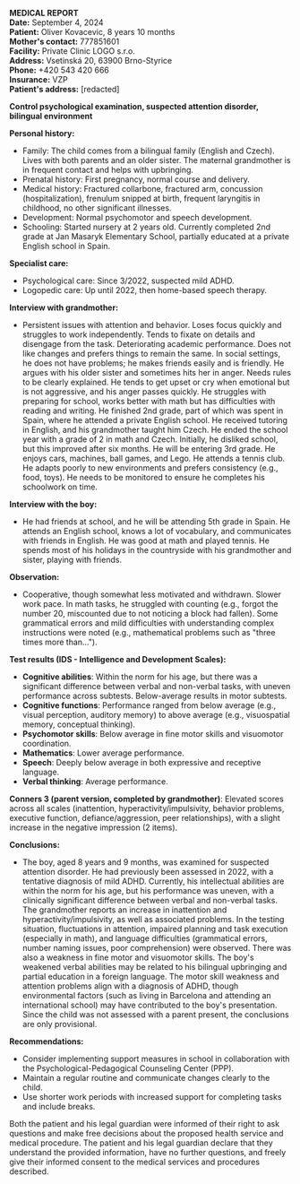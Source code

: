 **MEDICAL REPORT**  
**Date:** September 4, 2024  
**Patient:** Oliver Kovacevic, 8 years 10 months  
**Mother's contact:** 777851601  
**Facility:** Private Clinic LOGO s.r.o.  
**Address:** Vsetinská 20, 63900 Brno-Styrice  
**Phone:** +420 543 420 666  
**Insurance:** VZP  
**Patient's address:** [redacted]

**Control psychological examination, suspected attention disorder, bilingual environment**

**Personal history:**
- Family: The child comes from a bilingual family (English and Czech). Lives with both parents and an older sister. The maternal grandmother is in frequent contact and helps with upbringing.
- Prenatal history: First pregnancy, normal course and delivery.
- Medical history: Fractured collarbone, fractured arm, concussion (hospitalization), frenulum snipped at birth, frequent laryngitis in childhood, no other significant illnesses.
- Development: Normal psychomotor and speech development.
- Schooling: Started nursery at 2 years old. Currently completed 2nd grade at Jan Masaryk Elementary School, partially educated at a private English school in Spain.

**Specialist care:**
- Psychological care: Since 3/2022, suspected mild ADHD.
- Logopedic care: Up until 2022, then home-based speech therapy.

**Interview with grandmother:**
- Persistent issues with attention and behavior. Loses focus quickly and struggles to work independently. Tends to fixate on details and disengage from the task. Deteriorating academic performance. Does not like changes and prefers things to remain the same. In social settings, he does not have problems; he makes friends easily and is friendly. He argues with his older sister and sometimes hits her in anger. Needs rules to be clearly explained. He tends to get upset or cry when emotional but is not aggressive, and his anger passes quickly. He struggles with preparing for school, works better with math but has difficulties with reading and writing. He finished 2nd grade, part of which was spent in Spain, where he attended a private English school. He received tutoring in English, and his grandmother taught him Czech. He ended the school year with a grade of 2 in math and Czech. Initially, he disliked school, but this improved after six months. He will be entering 3rd grade. He enjoys cars, machines, ball games, and Lego. He attends a tennis club. He adapts poorly to new environments and prefers consistency (e.g., food, toys). He needs to be monitored to ensure he completes his schoolwork on time.

**Interview with the boy:**
- He had friends at school, and he will be attending 5th grade in Spain. He attends an English school, knows a lot of vocabulary, and communicates with friends in English. He was good at math and played tennis. He spends most of his holidays in the countryside with his grandmother and sister, playing with friends.

**Observation:**
- Cooperative, though somewhat less motivated and withdrawn. Slower work pace. In math tasks, he struggled with counting (e.g., forgot the number 20, miscounted due to not noticing a block had fallen). Some grammatical errors and mild difficulties with understanding complex instructions were noted (e.g., mathematical problems such as "three times more than...").

**Test results (IDS - Intelligence and Development Scales):**
- **Cognitive abilities**: Within the norm for his age, but there was a significant difference between verbal and non-verbal tasks, with uneven performance across subtests. Below-average results in motor subtests.
- **Cognitive functions**: Performance ranged from below average (e.g., visual perception, auditory memory) to above average (e.g., visuospatial memory, conceptual thinking).
- **Psychomotor skills**: Below average in fine motor skills and visuomotor coordination.
- **Mathematics**: Lower average performance.
- **Speech**: Deeply below average in both expressive and receptive language.
- **Verbal thinking**: Average performance.

**Conners 3 (parent version, completed by grandmother)**: Elevated scores across all scales (inattention, hyperactivity/impulsivity, behavior problems, executive function, defiance/aggression, peer relationships), with a slight increase in the negative impression (2 items).

**Conclusions:**
- The boy, aged 8 years and 9 months, was examined for suspected attention disorder. He had previously been assessed in 2022, with a tentative diagnosis of mild ADHD. Currently, his intellectual abilities are within the norm for his age, but his performance was uneven, with a clinically significant difference between verbal and non-verbal tasks. The grandmother reports an increase in inattention and hyperactivity/impulsivity, as well as associated problems. In the testing situation, fluctuations in attention, impaired planning and task execution (especially in math), and language difficulties (grammatical errors, number naming issues, poor comprehension) were observed. There was also a weakness in fine motor and visuomotor skills. The boy's weakened verbal abilities may be related to his bilingual upbringing and partial education in a foreign language. The motor skill weakness and attention problems align with a diagnosis of ADHD, though environmental factors (such as living in Barcelona and attending an international school) may have contributed to the boy's presentation. Since the child was not assessed with a parent present, the conclusions are only provisional.

**Recommendations:**
- Consider implementing support measures in school in collaboration with the Psychological-Pedagogical Counseling Center (PPP).
- Maintain a regular routine and communicate changes clearly to the child.
- Use shorter work periods with increased support for completing tasks and include breaks.

Both the patient and his legal guardian were informed of their right to ask questions and make free decisions about the proposed health service and medical procedure. The patient and his legal guardian declare that they understand the provided information, have no further questions, and freely give their informed consent to the medical services and procedures described.